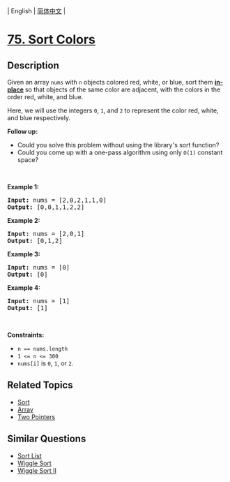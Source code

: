 
| English | [简体中文](README.md) |

# [75. Sort Colors](https://leetcode-cn.com/problems/sort-colors/)

## Description

<p>Given an array <code>nums</code> with <code>n</code> objects colored red, white, or blue, sort them <strong><a href="https://en.wikipedia.org/wiki/In-place_algorithm" target="_blank">in-place</a>&nbsp;</strong>so that objects of the same color are adjacent, with the colors in the order red, white, and blue.</p>

<p>Here, we will use the integers <code>0</code>, <code>1</code>, and <code>2</code> to represent the color red, white, and blue respectively.</p>

<p><strong>Follow up:</strong></p>

<ul>
	<li>Could you&nbsp;solve this problem without using&nbsp;the library&#39;s sort function?</li>
	<li>Could you come up with a&nbsp;one-pass algorithm using only <code>O(1)</code> constant space?</li>
</ul>

<p>&nbsp;</p>
<p><strong>Example 1:</strong></p>
<pre><strong>Input:</strong> nums = [2,0,2,1,1,0]
<strong>Output:</strong> [0,0,1,1,2,2]
</pre><p><strong>Example 2:</strong></p>
<pre><strong>Input:</strong> nums = [2,0,1]
<strong>Output:</strong> [0,1,2]
</pre><p><strong>Example 3:</strong></p>
<pre><strong>Input:</strong> nums = [0]
<strong>Output:</strong> [0]
</pre><p><strong>Example 4:</strong></p>
<pre><strong>Input:</strong> nums = [1]
<strong>Output:</strong> [1]
</pre>
<p>&nbsp;</p>
<p><strong>Constraints:</strong></p>

<ul>
	<li><code>n == nums.length</code></li>
	<li><code>1 &lt;= n &lt;= 300</code></li>
	<li><code>nums[i]</code> is <code>0</code>, <code>1</code>, or <code>2</code>.</li>
</ul>


## Related Topics

- [Sort](https://leetcode-cn.com/tag/sort)
- [Array](https://leetcode-cn.com/tag/array)
- [Two Pointers](https://leetcode-cn.com/tag/two-pointers)

## Similar Questions

- [Sort List](../sort-list/README_EN.md)
- [Wiggle Sort](../wiggle-sort/README_EN.md)
- [Wiggle Sort II](../wiggle-sort-ii/README_EN.md)
